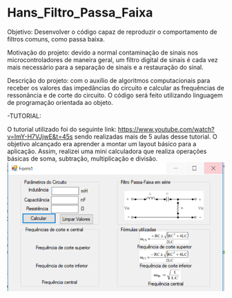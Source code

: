 # Hans_Filtro_Passa_Faixa
Objetivo: Desenvolver o código capaz de reproduzir o comportamento de filtros comuns, como passa baixa.

Motivação do projeto: devido a normal contaminação de sinais nos microcontroladores de maneira geral, um filtro digital de sinais é cada vez mais necessário para a separação de sinais e a restauração do sinal.

Descrição do projeto: com o auxílio de algoritmos computacionais para receber os valores das impedâncias do circuito e calcular as frequências de ressonância e de corte do circuito. O código será feito utilizando linguagem de programação orientada ao objeto.

-TUTORIAL:

O tutorial utilizado foi do seguinte link: https://www.youtube.com/watch?v=ImY-H7VJjwE&t=45s sendo realizadas mais de 5 aulas desse tutorial. O objetivo alcançado era aprender a montar um layout básico para a aplicação. Assim, realizei uma mini calculadora que realiza operações básicas de soma, subtração, multiplicação e divisão.
![Tutorial](Esboco.PNG)
